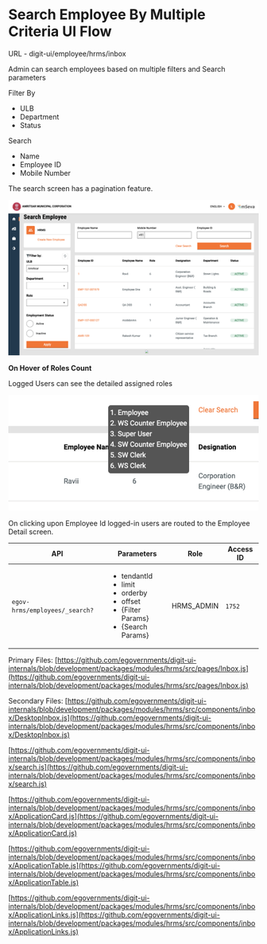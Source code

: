 # Search Employee By Multiple Criteria UI Flow

URL - digit-ui/employee/hrms/inbox

Admin can search employees based on multiple filters and Search parameters

Filter By

* ULB
* Department
* Status

Search

* Name
* Employee ID
* Mobile Number

The search screen has a pagination feature.

![](<../../../../.gitbook/assets/image (165).png>)

**On Hover** **of Roles Count**

Logged Users can see the detailed assigned roles

![](<../../../../.gitbook/assets/image (141) (1).png>)

On clicking upon Employee Id logged-in users are routed to the Employee Detail screen.

| API                            | Parameters                                                                                                               | Role        | Access ID |
| ------------------------------ | ------------------------------------------------------------------------------------------------------------------------ | ----------- | --------- |
| `egov-hrms/employees/_search?` | <ul><li>tendantId</li><li>limit</li><li>orderby</li><li>offset</li><li>{Filter Params}</li><li>{Search Params}</li></ul> | HRMS\_ADMIN | `1752`    |

Primary Files: [https://github.com/egovernments/digit-ui-internals/blob/development/packages/modules/hrms/src/pages/Inbox.js](https://github.com/egovernments/digit-ui-internals/blob/development/packages/modules/hrms/src/pages/Inbox.js)

Secondary Files: [https://github.com/egovernments/digit-ui-internals/blob/development/packages/modules/hrms/src/components/inbox/DesktopInbox.js](https://github.com/egovernments/digit-ui-internals/blob/development/packages/modules/hrms/src/components/inbox/DesktopInbox.js)

[https://github.com/egovernments/digit-ui-internals/blob/development/packages/modules/hrms/src/components/inbox/search.js](https://github.com/egovernments/digit-ui-internals/blob/development/packages/modules/hrms/src/components/inbox/search.js)

[https://github.com/egovernments/digit-ui-internals/blob/development/packages/modules/hrms/src/components/inbox/ApplicationCard.js](https://github.com/egovernments/digit-ui-internals/blob/development/packages/modules/hrms/src/components/inbox/ApplicationCard.js)

[https://github.com/egovernments/digit-ui-internals/blob/development/packages/modules/hrms/src/components/inbox/ApplicationTable.js](https://github.com/egovernments/digit-ui-internals/blob/development/packages/modules/hrms/src/components/inbox/ApplicationTable.js)

[https://github.com/egovernments/digit-ui-internals/blob/development/packages/modules/hrms/src/components/inbox/ApplicationLinks.js](https://github.com/egovernments/digit-ui-internals/blob/development/packages/modules/hrms/src/components/inbox/ApplicationLinks.js)
